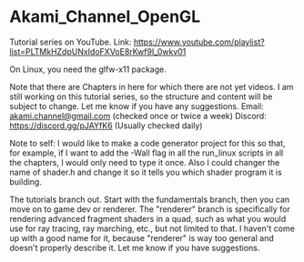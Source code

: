 # Akami_Channel_OpenGL
Tutorial series on YouTube. Link: https://www.youtube.com/playlist?list=PLTMkHZdpUNxIdoFXVoE8rKwf9I_0wkv01

On Linux, you need the glfw-x11 package.

Note that there are Chapters in here for which there are not yet videos. I am still working on this tutorial series, so the structure and content will be subject to change. Let me know if you have any suggestions.
Email: akami.channel@gmail.com (checked once or twice a week)
Discord: https://discord.gg/pJAYfK6 (Usually checked daily)

Note to self: I would like to make a code generator project for this so that, for example, if I want to add the -Wall flag in all the run_linux scripts in all the chapters, I would only need to type it once. Also I could changer the name of shader.h and change it so it tells you which shader program it is building.

The tutorials branch out. Start with the fundamentals branch, then you can move on to game dev or renderer. The "renderer" branch is specifically for rendering advanced fragment shaders in a quad, such as what you would use for ray tracing, ray marching, etc., but not limited to that. I haven't come up with a good name for it, because "renderer" is way too general and doesn't properly describe it. Let me know if you have suggestions.

